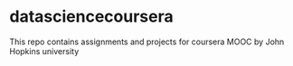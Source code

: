 # datasciencecoursera
This repo contains assignments and projects for coursera MOOC by John Hopkins university
